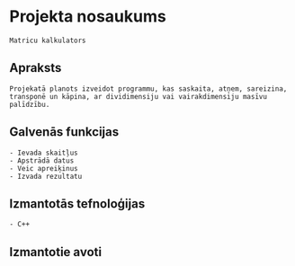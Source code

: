 # Projekta nosaukums
    Matricu kalkulators
## Apraksts
    Projekatā planots izveidot programmu, kas saskaita, atņem, sareizina, transponē un kāpina, ar dividimensiju vai vairakdimensiju masīvu palīdzību.
## Galvenās funkcijas
    - Ievada skaitļus
    - Apstrādā datus
    - Veic apreiķinus
    - Izvada rezultatu
## Izmantotās tefnoloģijas
    - C++
## Izmantotie avoti
